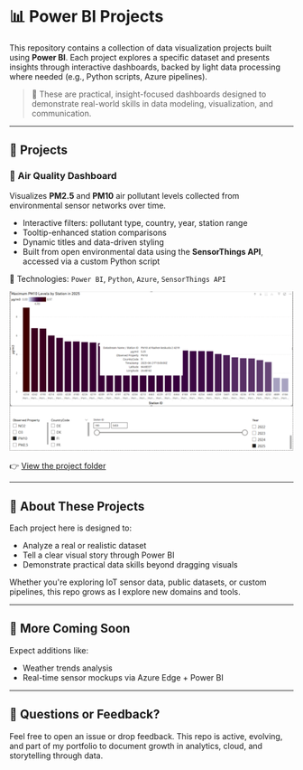 # 📊 Power BI Projects

This repository contains a collection of data visualization projects built using **Power BI**. Each project explores a specific dataset and presents insights through interactive dashboards, backed by light data processing where needed (e.g., Python scripts, Azure pipelines).

> 🎯 These are practical, insight-focused dashboards designed to demonstrate real-world skills in data modeling, visualization, and communication.

---

## 🚀 Projects

### 🔸 **Air Quality Dashboard**

Visualizes **PM2.5** and **PM10** air pollutant levels collected from environmental sensor networks over time.

- Interactive filters: pollutant type, country, year, station range
- Tooltip-enhanced station comparisons
- Dynamic titles and data-driven styling
- Built from open environmental data using the **SensorThings API**, accessed via a custom Python script

📍 Technologies:
`Power BI`, `Python`, `Azure`, `SensorThings API`

![Air Quality Dashboard](./airQuality/dashboards/pollutants_by_year_country_station.png)

👉 [View the project folder](./airQuality)

---

## 🧠 About These Projects

Each project here is designed to:
- Analyze a real or realistic dataset
- Tell a clear visual story through Power BI
- Demonstrate practical data skills beyond dragging visuals

Whether you're exploring IoT sensor data, public datasets, or custom pipelines, this repo grows as I explore new domains and tools.

---

## 📌 More Coming Soon
Expect additions like:
- Weather trends analysis
- Real-time sensor mockups via Azure Edge + Power BI

---

## 💬 Questions or Feedback?
Feel free to open an issue or drop feedback. This repo is active, evolving, and part of my portfolio to document growth in analytics, cloud, and storytelling through data.
